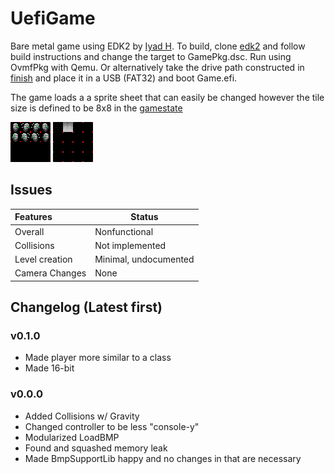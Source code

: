 # UefiGame
Bare metal game using EDK2 by [Iyad H](https://github.com/IyadHamid).
To build, clone [edk2](https://github.com/tianocore/edk2.git) and follow build instructions and change the target to GamePkg.dsc. Run using OvmfPkg with Qemu. Or alternatively take the drive path constructed in [finish](./finish.bat) and place it in a USB (FAT32) and boot Game.efi.

The game loads a a sprite sheet that can easily be changed however the tile size is defined to be 8x8 in the [gamestate](.\globals\gamestate.h)

![sprites.bmp](.\Assets\sprites.bmp "Sprites")
![tiles.bmp](.\Assets\tiles.bmp "Tiles")

## Issues
|Features|Status|
|:-----------------------|-------|
|Overall|Nonfunctional|
|Collisions|Not implemented|
|Level creation|Minimal, undocumented|
|Camera Changes|None|

## Changelog (Latest first)
### v0.1.0
- Made player more similar to a class
- Made 16-bit
### v0.0.0
- Added Collisions w/ Gravity
- Changed controller to be less "console-y"
- Modularized LoadBMP
- Found and squashed memory leak
- Made BmpSupportLib happy and no changes in that are necessary